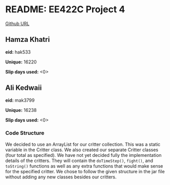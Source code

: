 # README: EE422C Project 4
[Github URL](https://github.com/hamzacooly/Proj4)

## Hamza Khatri

**eid:** hak533

**Unique:** 16220

**Slip days used:** <0>

## Ali Kedwaii

**eid:** mak3799

**Unique:** 16238

**Slip days used:** <0>

### Code Structure
We decided to use an ArrayList for our critter collection. This was a static variable in the Critter class.
We also created our separate Critter classes (four total as specified). We have not yet decided fully
the implementation details of the critters. They will contain the `doTimeStep()`, `fight()`, and `toString()` functions
as well as any extra functions that would make sense for the specified critter.
We chose to follow the given structure in the jar file without adding any new classes besides our critters.




